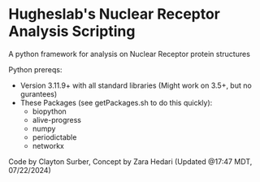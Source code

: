 # Hugheslab's Nuclear Receptor Analysis Scripting

A python framework for analysis on Nuclear Receptor protein structures

Python prereqs:
- Version 3.11.9+ with all standard libraries (Might work on 3.5+, but no gurantees)
- These Packages (see getPackages.sh to do this quickly):
    - biopython
    - alive-progress
    - numpy
    - periodictable
    - networkx


Code by Clayton Surber, Concept by Zara Hedari
(Updated @17:47 MDT, 07/22/2024)